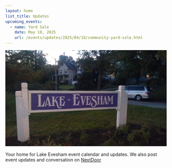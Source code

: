 ```yaml
---
layout: home
list_title: Updates
upcoming_events:
  - name: Yard Sale
    date: May 10, 2025
    url: /events/updates/2025/04/18/community-yard-sale.html
---
```


![Lake Evesham Neighborhood Sign](/img/sign.jpg)

Your home for Lake Evesham event calendar and updates. We also post event updates and conversation on [NextDoor](https://nextdoor.com)
